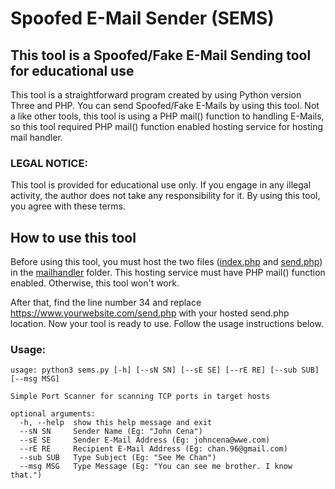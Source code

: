 # Spoofed E-Mail Sender (SEMS)
## This tool is a Spoofed/Fake E-Mail Sending tool for educational use

This tool is a straightforward program created by using Python version Three and PHP. You can send Spoofed/Fake E-Mails by using this tool. Not a like other tools, this tool is using a PHP mail() function to handling E-Mails, so this tool required PHP mail() function enabled hosting service for hosting mail handler.

### LEGAL NOTICE:
This tool is provided for educational use only. If you engage in any illegal activity, the author does not take any responsibility for it. By using this tool, you agree with these terms.

## How to use this tool

Before using this tool, you must host the two files ([index.php](../master/mailhandler/index.php) and [send.php](../master/mailhandler/send.php)) in the [mailhandler](../master/mailhandler/) folder. This hosting service must have PHP mail() function enabled. Otherwise, this tool won't work.

After that, find the line number 34 and replace https://www.yourwebsite.com/send.php with your hosted send.php location. Now your tool is ready to use. Follow the usage instructions below.

### Usage:
```
usage: python3 sems.py [-h] [--sN SN] [--sE SE] [--rE RE] [--sub SUB] [--msg MSG]

Simple Port Scanner for scanning TCP ports in target hosts

optional arguments:
  -h, --help  show this help message and exit
  --sN SN     Sender Name (Eg: "John Cena")
  --sE SE     Sender E-Mail Address (Eg: johncena@wwe.com)
  --rE RE     Recipient E-Mail Address (Eg: chan.96@gmail.com)
  --sub SUB   Type Subject (Eg: "See Me Chan")
  --msg MSG   Type Message (Eg: "You can see me brother. I know that.")
```

